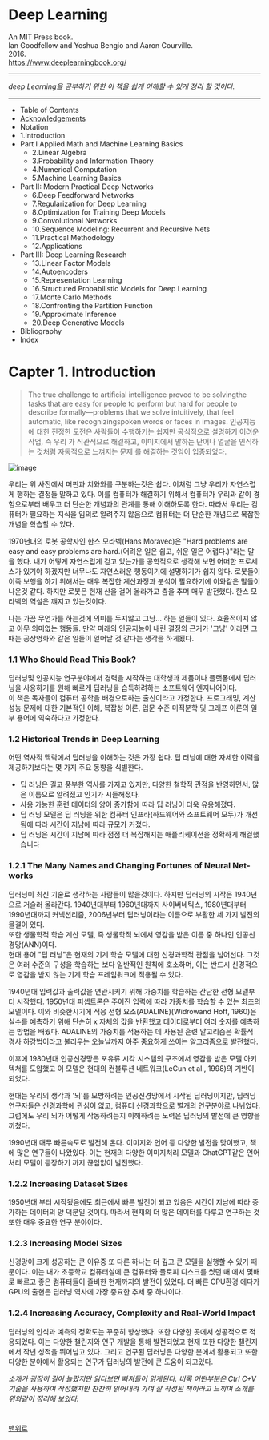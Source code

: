 # Deep Learning  
An MIT Press book.    
Ian Goodfellow and Yoshua Bengio and Aaron Courville.  
2016.  
https://www.deeplearningbook.org/ 

---
*deep Learning을 공부하기 위한 이 책을 쉽게 이해할 수 있게 정리 할 것이다.*

---
* Table of Contents
* [Acknowledgements](https://www.deeplearningbook.org/contents/acknowledgements.html)
* Notation
* 1.Introduction
* Part I Applied Math and Machine Learning Basics
  - 2.Linear Algebra
  - 3.Probability and Information Theory
  - 4.Numerical Computation
  - 5.Machine Learning Basics
* Part II: Modern Practical Deep Networks
  - 6.Deep Feedforward Networks
  - 7.Regularization for Deep Learning
  - 8.Optimization for Training Deep Models
  - 9.Convolutional Networks
  - 10.Sequence Modeling: Recurrent and Recursive Nets
  - 11.Practical Methodology
  - 12.Applications
* Part III: Deep Learning Research
  - 13.Linear Factor Models
  - 14.Autoencoders
  - 15.Representation Learning
  - 16.Structured Probabilistic Models for Deep Learning
  - 17.Monte Carlo Methods
  - 18.Confronting the Partition Function
  - 19.Approximate Inference
  - 20.Deep Generative Models
* Bibliography
* Index

# Capter 1. Introduction
 
> The true challenge to artiﬁcial intelligence proved to be solvingthe tasks that are easy for     people to perform but hard for people to describe formally—problems that we solve intuitively,   that feel automatic, like recognizingspoken words or faces in images.
> 인공지능에 대한 진정한 도전은 사람들이 수행하기는 쉽지만 공식적으로 설명하기 어려운 작업, 즉 우리   가 직관적으로 해결하고, 이미지에서 말하는 단어나 얼굴을 인식하는 것처럼 자동적으로 느껴지는 문제   를 해결하는 것임이 입증되었다.

![image](https://user-images.githubusercontent.com/71332005/225519582-e06acf2c-3e1b-4a25-9fd2-d27dfecece88.png)  

우리는 위 사진에서 머핀과 치와와를 구분하는것은 쉽다. 이처럼 그냥 우리가 자연스럽게 행하는 결정들 말하고 있다. 이를 컴퓨터가 해결하기 위해서 컴퓨터가 우리과 같이 경험으로부터 배우고 더 단순한 개념과의 관계를 통해 이해하도록 한다. 따라서 우리는 컴퓨터가 필요하는 지식을 임의로 알려주지 않음으로 컴퓨터는 더 단순한 개념으로 복잡한 개념을 학습할 수 있다.

1970년대의 로봇 공학자인 한스 모라벡(Hans Moravec)은 "Hard problems are easy and easy problems are hard.(어려운 일은 쉽고, 쉬운 일은 어렵다.)"라는 말을 했다. 내가 어떻게 자연스럽게 걷고 있는가를 공학적으로 생각해 보면 어떠한 프로세스가 있기야 하겠지만 너무나도 자연스러운 행동이기에 설명하기가 쉽지 않다. 로봇들이 이족 보행을 하기 위해서는 매우 복잡한 계산과정과 분석이 필요하기에 이와같은 말들이 나온것 같다. 하지만 로봇은 현재 산을 걸어 올라가고 춤을 추며 매우 발전했다. 한스 모라벡의 역설은 꺠지고 있는것이다.

나는 가끔 무언가를 하는것에 의미를 두지않고 그냥... 하는 일들이 있다. 효율적이지 않고 아무 의미없는 행동들. 만약 미래의 인공지능이 내린 결정의 근거가 '그냥' 이라면 그때는 공상영화와 같은 일들이 일어날 것 같다는 생각을 하게됬다.

### 1.1 Who Should Read This Book?
 딥러닝및 인공지능 연구분야에서 경력을 시작하는 대학생과 제품이나 플랫폼에서 딥러닝을 사용하기를 원해 빠르게 딥러닝을 습득하려하는 소프트웨어 엔지니어이다.  
 이 책은 독자들이 컴퓨터 공학을 배경으로하는 출신이라고 가정한다. 프로그래밍, 계산 성능 문제에 대한 기본적인 이해, 복잡성 이론, 입문 수준 미적분학 및 그래프 이론의 일부 용어에 익숙하다고 가정한다.

### 1.2 Historical Trends in Deep Learning
어떤 역사적 맥락에서 딥러닝을 이해하는 것은 가장 쉽다. 딥 러닝에 대한 자세한 이력을 제공하기보다는 몇 가지 주요 동향을 식별한다.
- 딥 러닝은 길고 풍부한 역사를 가지고 있지만, 다양한 철학적 관점을 반영하면서, 많은 이름으로 알려졌고 인기가 시들해졌다.
- 사용 가능한 훈련 데이터의 양이 증가함에 따라 딥 러닝이 더욱 유용해졌다.
- 딥 러닝 모델은 딥 러닝을 위한 컴퓨터 인프라(하드웨어와 소프트웨어 모두)가 개선됨에 따라 시간이 지남에 따라 규모가 커졌다.
- 딥 러닝은 시간이 지남에 따라 점점 더 복잡해지는 애플리케이션을 정확하게 해결했습니다

### 1.2.1 The Many Names and Changing Fortunes of Neural Net-works
  딥러닝이 최신 기술로 생각하는 사람들이 많을것이다. 하지만 딥러닝의 시작은 1940년으로 거슬러 올라간다. 1940년대부터 1960년대까지 사이버네틱스, 1980년대부터 1990년대까지 커넥션리즘, 2006년부터 딥러닝이라는 이름으로 부활한 세 가지 발전의 물결이 있다.  
 또한 생물학적 학습 계산 모델, 즉 생물학적 뇌에서 영감을 받은 이름 중 하나인 인공신경망(ANN)이다.  
 현대 용어 "딥 러닝"은 현재의 기계 학습 모델에 대한 신경과학적 관점을 넘어선다. 그것은 여러 수준의 구성을 학습하는 보다 일반적인 원칙에 호소하며, 이는 반드시 신경적으로 영감을 받지 않는 기계 학습 프레임워크에 적용될 수 있다.

1940년대 입력값과 출력값을 연관시키기 위해 가중치를 학습하는 간단한 선형 모델부터 시작했다. 1950년대 퍼셉트론은 주어진 입력에 따라 가중치를 학습할 수 있는 최초의 모델이다. 이와 비슷한시기에 적응 선형 요소(ADALINE)(Widrowand Hoﬀ, 1960)은 실수를 예측하기 위해 단순히 x 자체의 값을 반환했고 데이터로부터 여러 숫자를 예측하는 방법을 배웠다. ADALINE의 가중치를 적용하는 데 사용된 훈련 알고리즘은 확률적 경사 하강법이라고 불리우는 오늘날까지 아주 중요하게 쓰이는 알고리즘으로 발전했다.

이후에 1980년대 인공신경망은 포유류 시각 시스템의 구조에서 영감을 받은 모델 아키텍쳐를 도압했고 이 모델은 현대의 컨볼루션 네트워크(LeCun et al., 1998)의 기반이 되었다.

현대는 우리의 생각과 '뇌'를 모방하려는 인공신경망에서 시작된 딥러닝이지만, 딥러닝 연구자들은 신경과학에 관심이 없고, 컴퓨터 신경과학으로 별개의 연구분야로 나뉘었다. 그럼에도 우리 뇌가 어떻게 작동하려는지 이해하려는 노력은 딥러닝의 발전에 큰 영향을 끼쳤다.

1990년대 매무 빠른속도로 발전해 온다. 이미지와 언어 등 다양한 발전을 맞이했고, 책에 많은 연구들이 나왔있다. 이는 현재의 다양한 이미지처리 모델과 ChatGPT같은 언어 처리 모델이 등장하기 까지 끊임없이 발전했다.

### 1.2.2 Increasing Dataset Sizes
1950년대 부터 시작됬음에도 최근에서 빠른 발전이 되고 있음은 시간이 지남에 따라 증가하는 데이터의 양 덕분일 것이다. 따라서 현재의 더 많은 데이터를 다루고 연구하는 것 또한 매우 중요한 연구 분야이다.

### 1.2.3 Increasing Model Sizes
 신경망이 크게 성공하는 큰 이유중 또 다른 하나는 더 깊고 큰 모델을 실행할 수 있기 때문이다. 이는 내가 초등학교 컴퓨터실에 큰 컴퓨터와 플로피 디스크를 썼던 때 에서 몇배로 빠르고 좋은 컴퓨터들이 즐비한 현재까지의 발전이 있었다. 더 빠른 CPU환경 에다가 GPU의 출현은 딥러닝 역사에 가장 중요한 추세 중 하나이다. 
 
### 1.2.4 Increasing Accuracy, Complexity and Real-World Impact
 딥러닝의 인식과 예측의 정확도는 꾸준히 향상했다. 또한 다양한 곳에서 성공적으로 적용되었다. 
 이는 다양한 챌린지와 연구 개발을 통해 발전되었고 현재 또한 다양한 챌린지에서 작년 성적을 뛰어넘고 있다. 
 그리고 연구된 딥러닝은 다양한 분에서 활용되고 또한 다양한 분야에서 활용되는 연구가 딥러닝의 발전에 큰 도움이 되고있다.
 
*소개가 굉장히 길어 놀랐지만 읽다보면 빠져들어 읽게된다. 비록 어떤부분은 Ctrl C+V 기술을 사용하여 작성했지만 찬찬히 읽어내려 가며 잘 작성된 책이라고 느끼며 소개를 위와같이 정리해 보았다.*

#
 
[맨위로](#deep-learning)

















